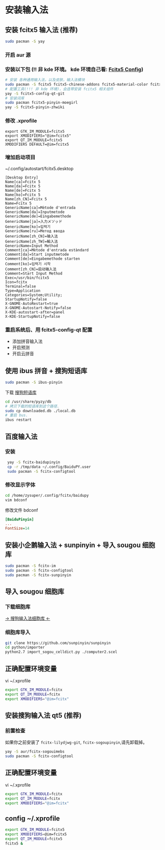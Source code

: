 # 安装输入法

## 安装 fcitx5 输入法 (推荐)  

```sh
sudo pacman -S yay
```

### 开启 aur 源

### 安装以下包 (!! 非 kde 环境。 kde 环境自己看: [Fcitx5 Config](https://wiki.archlinux.org/index.php/Fcitx5_(%E7%AE%80%E4%BD%93%E4%B8%AD%E6%96%87)))

```sh
# 安装 各种通用输入法，以及皮肤，输入法模块
sudo pacman -S fcitx5 fcitx5-chinese-addons fcitx5-material-color fcitx5-gtk
# 配置工具(!!! 非 kde 环境)，会连带安装 fcitx5 相关组件
yay -S fcitx5-config-qt-git
# 安装词库
sudo pacman fcitx5-pinyin-moegirl
yay -S fcitx5-pinyin-zhwiki
```

### 修改 .xprofile

```
export GTK_IM_MODULE=fcitx5
export XMODIFIERS="@im=fcitx5"
export QT_IM_MODULE=fcitx5
XMODIFIERS DEFAULT=@im=fcitx5
```

### 增加启动项目

~/.config/autostart/fcitx5.desktop

```
[Desktop Entry]
Name[ca]=Fcitx 5
Name[da]=Fcitx 5
Name[de]=Fcitx 5
Name[ko]=Fcitx 5
Name[zh_CN]=Fcitx 5
Name=Fcitx 5
GenericName[ca]=Mètode d'entrada
GenericName[da]=Inputmetode
GenericName[de]=Eingabemethode
GenericName[ja]=入力メソッド
GenericName[ko]=입력기
GenericName[ru]=Метод ввода
GenericName[zh_CN]=输入法
GenericName[zh_TW]=輸入法
GenericName=Input Method
Comment[ca]=Mètode d'entrada estàndard
Comment[da]=Start inputmetode
Comment[de]=Eingabemethode starten
Comment[ko]=입력기 시작
Comment[zh_CN]=启动输入法
Comment=Start Input Method
Exec=/usr/bin/fcitx5
Icon=fcitx
Terminal=false
Type=Application
Categories=System;Utility;
StartupNotify=false
X-GNOME-AutoRestart=true
X-GNOME-Autostart-Notify=false
X-KDE-autostart-after=panel
X-KDE-StartupNotify=false
```

### 重启系统后、用 fcitx5-config-qt 配置

* 添加拼音输入法
* 开启预测
* 开启云拼音

## 使用 ibus 拼音 + 搜狗短语库

```sh
sudo pacman -S ibus-pinyin
```

下载 [搜狗短语库](http://code.google.com/p/hslinuxextra/downloads/list)

```sh
cd /usr/share/pyzy/db
# 拷贝下载的短语库到这个路径.
sudo cp downloaded.db ./local.db
# 重启 bus.
ibus restart
```

## 百度输入法

### 安装

```sh
 yay -S fcitx-baidupinyin
 cp -r /tmp/data ~/.config/BaiduPY.user
 sudo pacman -S fcitx-configtool
```

### 修改显示字体

```sh
cd /home/zysuper/.config/fcitx/baidupy
vim bdconf
```

修改文件 bdconf

```ini
[BaiduPinyin]
...
FontSize=14
```

## 安装小企鹅输入法 + sunpinyin + 导入 sougou 细胞库

```sh
sudo pacman -S fcitx-im
sudo pacman -S fcitx-configtool
sudo pacman -S fcitx-sunpinyin
```

## 导入 sougou 细胞库

### 下载细胞库

[-> 搜狗输入法细胞库 <-](https://pinyin.sogou.com/)

### 细胞库导入

```sh
git clone https://github.com/sunpinyin/sunpinyin
cd python/importer
python2.7 import_sogou_celldict.py ./computer2.scel
```

## 正确配置环境变量

vi ~/.xprofile

```sh
export GTK_IM_MODULE=fcitx
export QT_IM_MODULE=fcitx
export XMODIFIERS="@im=fcitx"
```

## 安装搜狗输入法 qt5 (推荐)

### 前置检查

如果你之前安装了 `fcitx-lilydjwg-git`, `fcitx-sogoupinyin`,请先卸载掉。

```sh
yay -S aur/fcitx-sogouimebs
sudo pacman -S fcitx-configtool
```

## 正确配置环境变量

vi ~/.xprofile

```sh
export GTK_IM_MODULE=fcitx
export QT_IM_MODULE=fcitx
export XMODIFIERS="@im=fcitx"
```

## config ~/.xprofile

```sh
export GTK_IM_MODULE=fcitx5
export XMODIFIERS=@im=fcitx5
export QT_IM_MODULE=fcitx5
fcitx5 &
```


